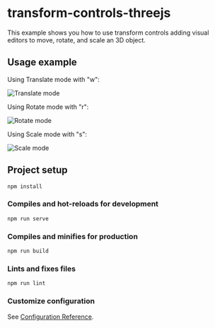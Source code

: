 # transform-controls-threejs

This example shows you how to use transform controls adding visual editors to move, rotate, and scale an 3D object.

## Usage example

Using Translate mode with "w":

![Translate mode](https://github.com/ncdev2015/transform-controls-threejs/blob/master/public/translate.png)

Using Rotate mode with "r":

![Rotate mode](https://github.com/ncdev2015/transform-controls-threejs/blob/master/public/rotate.png)

Using Scale mode with "s":

![Scale mode](https://github.com/ncdev2015/transform-controls-threejs/blob/master/public/scale.png)

## Project setup

```
npm install
```

### Compiles and hot-reloads for development

```
npm run serve
```

### Compiles and minifies for production

```
npm run build
```

### Lints and fixes files

```
npm run lint
```

### Customize configuration

See [Configuration Reference](https://cli.vuejs.org/config/).
